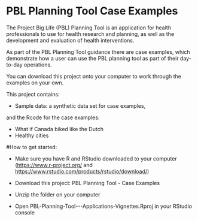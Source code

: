 # PBL Planning Tool Case Examples

The Project Big Life (PBL) Planning Tool is an application for health professionals to use for health research and planning, as well as the development and evaluation of health interventions. 

As part of the PBL Planning Tool guidance there are case examples, which demonstrate how a user can use the PBL planning tool as part of their day-to-day operations. 

You can download this project onto your computer to work through the examples on your own.

This project contains:

- Sample data: a synthetic data set for case examples,

and the Rcode for the case examples:

- What if Canada biked like the Dutch
- Healthy cities


#How to get started:

- Make sure you have R and RStudio downloaded to your computer (https://www.r-project.org/ and https://www.rstudio.com/products/rstudio/download/)

- Download this project: PBL Planning Tool - Case Examples

- Unzip the folder on your computer

- Open PBL-Planning-Tool---Applications-Vignettes.Rproj in your RStudio console